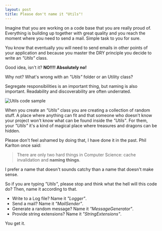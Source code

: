 ```yaml
---
layout: post
title: Please don't name it "Utils"!
---
```


Imagine that you are working on a code base that you are really proud of. Everything is building up together with great quality and you reach the moment where you need to send a mail. Simple task to you for sure.

You know that eventually you will need to send emails in other points of your application and because you master the DRY principle you decide to write an *"Utils"* class.

Good idea, isn't it? **NO!!!! Absolutely no!**

Why not? What's wrong with an *"Utils"* folder or an Utility class?

<!--excerpt-->

Segregate responsibilities is an important thing, but naming is also important. Readability and discoverability are often underrated.

![Utils code sample](/images/please-don-t-name-it-utils-code-sample.png)

When you create an *"Utils"* class you are creating a collection of random stuff. A place where anything can fit and that someone who doesn't know your project won't know what can be found inside the *"Utils"*. For them, your *"Utils"* it's a kind of magical place where treasures and dragons can be hidden.


Please don't feel ashamed by doing that, I have done it in the past. 
Phil Karlton once said: 

 > There are only two hard things in Computer Science: cache invalidation and **naming things**.

I prefer a name that doesn't sounds catchy than a name that doesn't make sense.

So if you are typing  *"Utils"*, please stop and think what the hell will this code do? Then, name it according to that.

 - Write to a Log file? Name it *"Logger"*. 
 - Send a mail? Name it *"MailSender"*. 
 - Generate a random message? Name it *"MessageGenerator"*. 
 - Provide string extensions? Name it *"StringExtensions"*. 
 
You get it.

